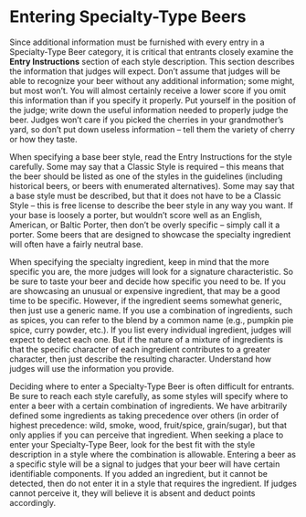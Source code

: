 # Entering Specialty-Type Beers

Since additional information must be furnished with every entry in a Specialty-Type Beer category, it is critical that entrants closely examine the **Entry Instructions** section of each style description. This section describes the information that judges will expect. Don’t assume that judges will be able to recognize your beer without any additional information; some might, but most won’t. You will almost certainly receive a lower score if you omit this information than if you specify it properly. Put yourself in the position of the judge; write down the useful information needed to properly judge the beer. Judges won’t care if you picked the cherries in your grandmother’s yard, so don’t put down useless information – tell them the variety of cherry or how they taste.

When specifying a base beer style, read the Entry Instructions for the style carefully. Some may say that a Classic Style is required – this means that the beer should be listed as one of the styles in the guidelines (including historical beers, or beers with enumerated alternatives). Some may say that a base style must be described, but that it does not have to be a Classic Style – this is free license to describe the beer style in any way you want. If your base is loosely a porter, but wouldn’t score well as an English, American, or Baltic Porter, then don’t be overly specific – simply call it a porter. Some beers that are designed to showcase the specialty ingredient will often have a fairly neutral base.

When specifying the specialty ingredient, keep in mind that the more specific you are, the more judges will look for a signature characteristic. So be sure to taste your beer and decide how specific you need to be. If you are showcasing an unusual or expensive ingredient, that may be a good time to be specific. However, if the ingredient seems somewhat generic, then just use a generic name. If you use a combination of ingredients, such as spices, you can refer to the blend by a common name (e.g., pumpkin pie spice, curry powder, etc.). If you list every individual ingredient, judges will expect to detect each one. But if the nature of a mixture of ingredients is that the specific character of each ingredient contributes to a greater character, then just describe the resulting character. Understand how judges will use the information you provide.

Deciding where to enter a Specialty-Type Beer is often difficult for entrants. Be sure to reach each style carefully, as some styles will specify where to enter a beer with a certain combination of ingredients. We have arbitrarily defined some ingredients as taking precedence over others (in order of highest precedence: wild, smoke, wood, fruit/spice, grain/sugar), but that only applies if you can perceive that ingredient. When seeking a place to enter your Specialty-Type Beer, look for the best fit with the style description in a style where the combination is allowable. Entering a beer as a specific style will be a signal to judges that your beer will have certain identifiable components. If you added an ingredient, but it cannot be detected, then do not enter it in a style that requires the ingredient. If judges cannot perceive it, they will believe it is absent and deduct points accordingly.

